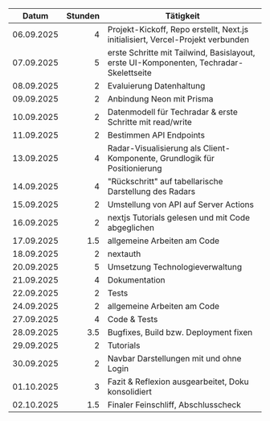 | Datum       | Stunden | Tätigkeit                                                                              |
| ----------- | ------: | -------------------------------------------------------------------------------------- |
| 06.09.2025  |       4 | Projekt-Kickoff, Repo erstellt, Next.js initialisiert, Vercel-Projekt verbunden        |
| 07.09.2025  |       5 | erste Schritte mit Tailwind, Basislayout, erste UI-Komponenten, Techradar-Skelettseite |
| 08.09.2025  |       2 | Evaluierung Datenhaltung                                                               |
| 09.09.2025  |       2 | Anbindung Neon mit Prisma                                                              |
| 10.09.2025  |       2 | Datenmodell für Techradar & erste Schritte mit read/write                              |
| 11.09.2025  |       2 | Bestimmen API Endpoints                                                                |
| 13.09.2025  |       4 | Radar-Visualisierung als Client-Komponente, Grundlogik für Positionierung              |
| 14.09.2025  |       4 | "Rückschritt" auf tabellarische Darstellung des Radars                                 |
| 15.09.2025  |       2 | Umstellung von API auf Server Actions                                                  |
| 16.09.2025  |       2 | nextjs Tutorials gelesen und mit Code abgeglichen                                      |
| 17.09.2025  |     1.5 | allgemeine Arbeiten am Code                                                            |
| 18.09.2025  |       2 | nextauth                                                                               |
| 20.09.2025  |       5 | Umsetzung Technologieverwaltung                                                        |
| 21.09.2025  |       4 | Dokumentation                                                                          |
| 22.09.2025  |       2 | Tests                                                                                  |
| 24.09.2025  |       2 | allgemeine Arbeiten am Code                                                            |
| 27.09.2025  |       4 | Code & Tests                                                                           |
| 28.09.2025  |     3.5 | Bugfixes, Build bzw. Deployment fixen                                                  |
| 29.09.2025  |       2 | Tutorials                                                                              |
| 30.09.2025  |       2 | Navbar Darstellungen mit und ohne Login                                                |
| 01.10.2025  |       3 | Fazit & Reflexion ausgearbeitet, Doku konsolidiert                                     |
| 02.10.2025  |     1.5 | Finaler Feinschliff, Abschlusscheck                                                    |
